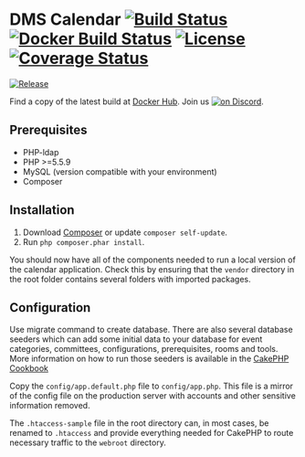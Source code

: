 # DMS Calendar [![Build Status](https://travis-ci.org/Dallas-Makerspace/calendar.svg?branch=master)](https://travis-ci.org/Dallas-Makerspace/calendar) [![Docker Build Status](https://img.shields.io/docker/build/dallasmakerspace/calendar.svg)](https://hub.docker.com/r/dallasmakerspace/calendar) [![License](https://img.shields.io/github/license/Dallas-Makerspace/calendar.svg?style=flat-square)](https://github.com/Dallas-Makerspace/calendar/blob/master/LICENCE) [![Coverage Status](https://coveralls.io/repos/github/Dallas-Makerspace/calendar/badge.svg?branch=master)](https://coveralls.io/github/Dallas-Makerspace/calendar?branch=master)
[![Release](https://img.shields.io/github/tag/Dallas-Makerspace/calendar.svg?style=flat-square)](https://github.com/Dallas-Makerspace/calendar/tags) 


Find a copy of the latest build at [Docker Hub](https://hub.docker.com/r/dallasmakerspace/calendar/). Join us <a href="https://discord.gg/rDVJgbe"><img src="https://img.shields.io/discord/300062029559889931.svg?logo=discord" alt="on Discord"></a>.

## Prerequisites

* PHP-ldap
* PHP >=5.5.9
* MySQL (version compatible with your environment)
* Composer

## Installation

1. Download [Composer](http://getcomposer.org/doc/00-intro.md) or update `composer self-update`.
2. Run `php composer.phar install`.

You should now have all of the components needed to run a local version of the calendar application. Check this by ensuring that the `vendor` directory in the root folder contains several folders with imported packages.

## Configuration

Use migrate command to create database.  There are also several database seeders which can add some initial data to your database for event categories, committees, configurations, prerequisites, rooms and tools. More information on how to run those seeders is available in the [CakePHP Cookbook](https://book.cakephp.org/3.0/en/migrations.html#seed-seeding-your-database)

Copy the `config/app.default.php` file to `config/app.php`. This file is a mirror of the config file on the production server with accounts and other sensitive information removed.

The `.htaccess-sample` file in the root directory can, in most cases, be renamed to `.htaccess` and provide everything needed for CakePHP to route necessary traffic to the `webroot` directory.
